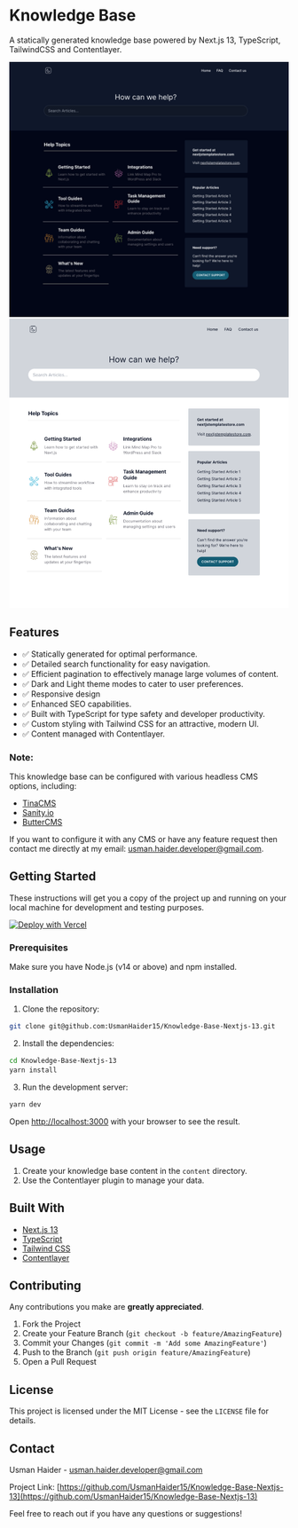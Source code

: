 # Knowledge Base

A statically generated knowledge base powered by Next.js 13, TypeScript, TailwindCSS and Contentlayer.

![knowledge base screenshot](screenshots/knowledge-base-dark.png)
![knowledge base screenshot](screenshots/knowledge-base-light.png)

## Features
- ✅ Statically generated for optimal performance.
- ✅ Detailed search functionality for easy navigation.
- ✅ Efficient pagination to effectively manage large volumes of content.
- ✅ Dark and Light theme modes to cater to user preferences.
- ✅ Responsive design
- ✅ Enhanced SEO capabilities.
- ✅ Built with TypeScript for type safety and developer productivity.
- ✅ Custom styling with Tailwind CSS for an attractive, modern UI.
- ✅ Content managed with Contentlayer.

### Note:
This knowledge base can be configured with various headless CMS options, including:

- [TinaCMS](https://tina.io/)
- [Sanity.io](https://www.sanity.io/)
- [ButterCMS](https://buttercms.com/)

If you want to configure it with any CMS or have any feature request then contact me directly at my email: [usman.haider.developer@gmail.com](mailto:usman.haider.developer@gmail.com).


## Getting Started

These instructions will get you a copy of the project up and running on your local machine for development and testing purposes.

[![Deploy with Vercel](https://vercel.com/button)](https://vercel.com/new/clone?repository-url=https%3A%2F%2Fgithub.com%2FUsmanHaider15%2FKnowledge-Base-Nextjs-13)

### Prerequisites

Make sure you have Node.js (v14 or above) and npm installed.

### Installation

1. Clone the repository:

```bash
git clone git@github.com:UsmanHaider15/Knowledge-Base-Nextjs-13.git
```

2. Install the dependencies:

```bash
cd Knowledge-Base-Nextjs-13
yarn install
```

3. Run the development server:

```bash
yarn dev
```

Open [http://localhost:3000](http://localhost:3000) with your browser to see the result.

## Usage

1. Create your knowledge base content in the `content` directory.
2. Use the Contentlayer plugin to manage your data.

## Built With

- [Next.js 13](https://nextjs.org/)
- [TypeScript](https://www.typescriptlang.org/)
- [Tailwind CSS](https://tailwindcss.com/)
- [Contentlayer](https://github.com/contentlayerdev/contentlayer)

## Contributing

Any contributions you make are **greatly appreciated**.

1. Fork the Project
2. Create your Feature Branch (`git checkout -b feature/AmazingFeature`)
3. Commit your Changes (`git commit -m 'Add some AmazingFeature'`)
4. Push to the Branch (`git push origin feature/AmazingFeature`)
5. Open a Pull Request

## License

This project is licensed under the MIT License - see the `LICENSE` file for details.

## Contact

Usman Haider - usman.haider.developer@gmail.com

Project Link: [https://github.com/UsmanHaider15/Knowledge-Base-Nextjs-13](https://github.com/UsmanHaider15/Knowledge-Base-Nextjs-13)

Feel free to reach out if you have any questions or suggestions!
